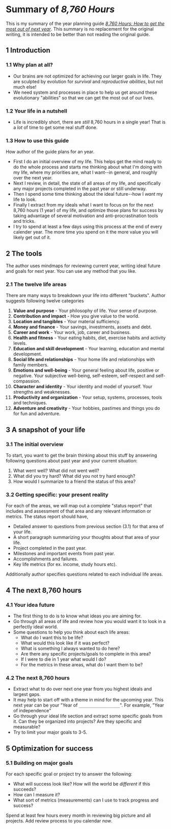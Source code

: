 # Summary of _8,760 Hours_

This is my summary of the year planning guide _[8,760 Hours: How to get the most out of next year](https://alexvermeer.com/8760hours/)_. This summary is no replacement for the original writing, it is intended to be better than not reading the original guide.



## 1 Introduction

### 1.1 Why plan at all?

+ Our brains are not optimized for achieving our larger goals in life. They are sculpted by evolution for _survival_ and _reproductive abilities_, but not much else!
+ We need system and processes in place to help us get around these evolutionary "abilities" so that we can get the most out of our lives.

### 1.2 Your life in a nutshell 

+ Life is incredibly short, there are _still_ 8,760 hours in a single year! That is a _lot_ of time to get some real stuff done.

### 1.3 How to use this guide
How author of the guide plans for an year.
+ First I do an initial overview of my life. This helps get the mind ready to do the whole process and starts me thinking about what I'm doing with my life, where my priorities are, what I want--in general, and roughly over the next year.
+ Next I review, in detail, the state of all areas of my life, and specifically any major projects completed in the past year or still underway.
+ Then I spend some time thinking about the ideal future--how I _want_ my life to look.
+ Finally I extract from my ideals what I want to focus on for the next 8,760 hours (1 year) of my life, and optimize those plans for success by taking advantage of several motivation and anti-procrastination tools and tricks.
+ I try to spend at least a few days using this process at the end of every calender year. The more time you spend on it the more value you will likely get out of it.



## 2 The tools

The author uses mindmaps for reviewing current year, writing ideal future and goals for next year. You can use any method that you like.

### 2.1 The twelve life areas
There are many ways to breakdown your life into different "buckets". Author suggests following twelve categories
1. **Value and purpose** - Your philosophy of life. Your sense of purpose.
2. **Contribution and impact** - How you give value to the world.
3. **Location and tangibles** - Your material sufficiency.
4. **Money and finance** - Your savings, investments, assets and debt.
5. **Career and work** - Your work, job, career and business.
6. **Health and fitness** - Your eating habits, diet, exercise habits and activity levels.
7. **Education and skill development** - Your learning, education and mental development.
8. **Social life and relationships** - Your home life and relationships with family members.
9. **Emotions and well-being** - Your general feeling about life, positive or negative. Your subjective well-being, self-esteem, self-respect and self-compassion.
10. **Character and identity** - Your identity and model of yourself. Your strengths and weaknesses.
11. **Productivity and organization** - Your setup, systems, processes, tools and techniques.
12. **Adventure and creativity** - Your hobbies, pastimes and things you do for fun and adventure.



## 3 A snapshot of your life

### 3.1 The initial overview

To start, you want to get the brain thinking about this stuff by answering following questions about past year and your current situation:

1. What went well? What did not went well?
2. What did you try hard? What did you not try hard enough?
3. How would I summarize to a friend the status of this area?

### 3.2 Getting specific: your present reality

For each of the areas, we will map out a complete "status report" that includes and assessment of that area and any relevant information or metrics. The status report should have,

+ Detailed answer to questions from previous section (3.1) for that area of your life.
+ A short paragraph summarizing your thoughts about that area of your life.
+ Project completed in the past year.
+ Milestones and important events from past year.
+ Accomplishments and failures.
+ Key life metrics (for ex. income, study hours etc).

Additionally author specifies questions related to each individual life areas.



## 4 The next 8,760 hours

### 4.1 Your idea future

+ The first thing to do is to know what ideas you are aiming for. 
+ Go through all areas of life and review how you would want it to look in a perfectly ideal world.
+ Some questions to help you think about each life areas:
  - What do I want this to be life?
  - What would this look like if it was perfect?
  - What is something I always wanted to do here?
  - Are there any specific projects/goals to complete in this area?
  - If I were to die in 1 year what would I do?
  - For the metrics in these areas, what do I want them to be?

### 4.2 The next 8,760 hours
+ Extract what to do over next one year from you highest ideals and largest gaps.
+ It may help to start off with a theme in mind for the upcoming year. This next year can be your "Year of `__________________`". For example, "Year of independence"
+ Go through your ideal life section and extract some specific goals from it. Can they be organized into projects? Are they specific and measurable?
+ Try to limit your major goals to 3-5.



## 5 Optimization for success

### 5.1 Building on major goals

For each specific goal or project try to answer the following:

+  What will success look like? How will the world be _different_ if this succeeds?
+ How can I measure it?
+ What sort of metrics (measurements) can I use to track progress and success?

Spend at least few hours every month in reviewing big picture and all projects.  Add review process to you calendar _now_.


